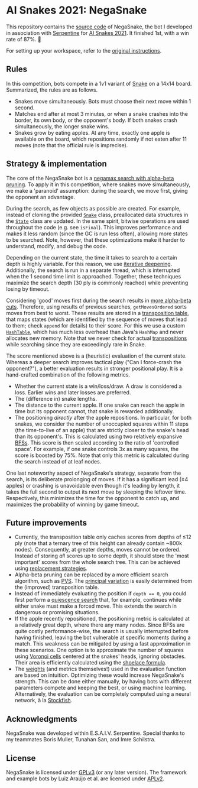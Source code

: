 # AI Snakes 2021: NegaSnake

This repository contains the [source code](src/negasnake) of NegaSnake, the bot I developed in association with [Serpentine](https://serpentine.ai) for [AI Snakes 2021](https://agrishchenko.wixsite.com/aisnakes2021). It finished 1st, with a win rate of 87%. 🎉

For setting up your workspace, refer to the [original instructions](src/snakes/README.md). 


## Rules

In this competition, bots compete in a 1v1 variant of [Snake](https://en.wikipedia.org/wiki/Snake_(video_game_genre)) on a 14x14 board. Summarized, the rules are as follows.
* Snakes move simultaneously. Bots must choose their next move within 1 second. 
* Matches end after at most 3 minutes, or when a snake crashes into the border, its own body, or the opponent's body. If both snakes crash simultaneously, the longer snake wins.
* Snakes grow by eating apples. At any time, exactly one apple is available on the board, which repositions randomly if not eaten after 11 moves (note that the official rule is imprecise).


## Strategy & implementation

The core of the NegaSnake bot is a [negamax search with alpha-beta pruning](https://en.wikipedia.org/wiki/Negamax#Negamax_with_alpha_beta_pruning). To apply it in this competition, where snakes move simultaneously, we make a 'paranoid' assumption: during the search, we move first, giving the opponent an advantage.

During the search, as few objects as possible are created. For example, instead of cloning the provided [`Snake`](src/snakes/Snake.java) class, preallocated data structures in the [`State`](src/negasnake/State.java) class are updated. In the same spirit, bitwise operations are used throughout the code (e.g. see `isFinal`). This improves performance and makes it less random (since the GC is run less often), allowing more states to be searched. Note, however, that these optimizations make it harder to understand, modify, and debug the code.

Depending on the current state, the time it takes to search to a certain depth is highly variable. For this reason, we use [iterative deepening](https://www.chessprogramming.org/Iterative_Deepening). Additionally, the search is run in a separate thread, which is interrupted when the 1 second time limit is approached. Together, these techniques maximize the search depth (30 ply is commonly reached) while preventing losing by timeout.

Considering 'good' moves first during the search results in [more alpha-beta cuts](https://en.wikipedia.org/wiki/Alpha%E2%80%93beta_pruning#Heuristic_improvements). Therefore, using results of previous searches, `getMovesOrdered` sorts moves from best to worst. These results are stored in a [transposition table](https://en.wikipedia.org/wiki/Transposition_table), that maps states (which are identified by the sequence of moves that lead to them; check `append` for details) to their score. For this we use a custom [`HashTable`](src/negasnake/HashTable.java), which has much less overhead than Java's `HashMap` and never allocates new memory. Note that we never check for actual [transpositions](https://en.wikipedia.org/wiki/Transposition_(chess)) while searching since they are exceedingly rare in Snake.

The score mentioned above is a (heuristic) evaluation of the current state. Whereas a deeper search improves tactical play ("Can I force-crash the opponent?"), a better evaluation results in stronger positional play. It is a hand-crafted combination of the following metrics.
* Whether the current state is a win/loss/draw. A draw is considered a loss. Earlier wins and later losses are preferred.
* The (difference in) snake lengths.
* The distance to the current apple. If one snake can reach the apple in time but its opponent cannot, that snake is rewarded additionally.
* The positioning *directly* after the apple repositions. In particular, for both snakes, we consider the number of unoccupied squares within 11 steps (the time-to-live of an apple) that are strictly closer to the snake's head than its opponent's. This is calculated using two relatively expansive [BFSs](https://en.wikipedia.org/wiki/Breadth-first_search). This score is then scaled according to the ratio of 'controlled space'. For example, if one snake controls 3x as many squares, the score is boosted by 75%. Note that only this metric is calculated during the search instead of at leaf nodes.

One last noteworthy aspect of NegaSnake's strategy, separate from the search, is its deliberate prolonging of moves. If it has a significant lead (≥4 apples) or crashing is unavoidable even though it's leading by length, it takes the full second to output its next move by sleeping the leftover time. Respectively, this minimizes the time for the opponent to catch up, and maximizes the probability of winning by game timeout.


## Future improvements

* Currently, the transposition table only caches scores from depths of ≤12 ply (note that a ternary tree of this height can already contain ~800k nodes). Consequently, at greater depths, moves cannot be ordered. Instead of storing *all* scores up to some depth, it should store the 'most important' scores from the whole search tree. This can be achieved using [replacement strategies](https://www.chessprogramming.org/Transposition_Table#Replacement_Strategies).
* Alpha-beta pruning can be replaced by a more efficient search algorithm, such as [PVS](https://en.wikipedia.org/wiki/Principal_variation_search). The [principal variation](https://en.wikipedia.org/wiki/Variation_(game_tree)#Principal_variation) is easily determined from the (improved) transposition table.
* Instead of immediately evaluating the position if `depth == 0`, you could first perform a [quiescence search](https://en.wikipedia.org/wiki/Quiescence_search) that, for example, continues while either snake must make a forced move. This extends the search in dangerous or promising situations.
* If the apple recently repositioned, the positioning metric is calculated at a relatively great depth, where there any many nodes. Since BFSs are quite costly performance-wise, the search is usually interrupted before having finished, leaving the bot vulnerable at specific moments during a match. This weakness can be mitigated by using a fast approximation in these scenarios. One option is to approximate the number of squares using [Voronoi cells](https://en.wikipedia.org/wiki/Voronoi_diagram) centered at the snakes' heads, ignoring obstacles. Their area is efficiently calculated using the [shoelace formula](https://en.wikipedia.org/wiki/Shoelace_formula).
* The [weights](src/negasnake/Constants.java) (and metrics themselves!) used in the evaluation function are based on intuition. Optimizing these would increase NegaSnake's strength. This can be done either manually, by having bots with different parameters compete and keeping the best, or using machine learning. Alternatively, the evaluation can be completely computed using a neural network, à la [Stockfish](https://stockfishchess.org/blog/2020/introducing-nnue-evaluation).


## Acknowledgments

NegaSnake was developed within E.S.A.I.V. Serpentine. Special thanks to my teammates Boris Muller, Tunahan Sarı, and Imre Schilstra.


## License

NegaSnake is licensed under [GPLv3](src/negasnake/LICENSE.txt) (or any later version). The framework and example bots by Luiz Araújo et al. are licensed under [APLv2](src/snakes/LICENSE.txt).
